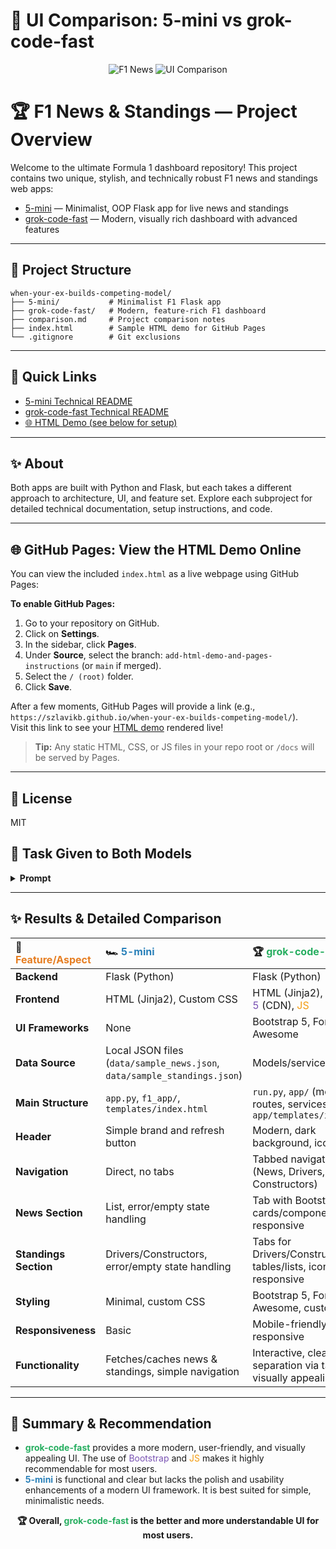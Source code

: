 # 🏁 UI Comparison: 5-mini vs grok-code-fast

<div align="center">
	<img src="https://img.shields.io/badge/F1-News-red?style=for-the-badge&logo=formula1" alt="F1 News"/>
	<img src="https://img.shields.io/badge/Comparison-UI-blueviolet?style=for-the-badge" alt="UI Comparison"/>
</div>

# 🏆 F1 News & Standings — Project Overview

Welcome to the ultimate Formula 1 dashboard repository! This project contains two unique, stylish, and technically robust F1 news and standings web apps:

- [5-mini](./5-mini/README.md) — Minimalist, OOP Flask app for live news and standings
- [grok-code-fast](./grok-code-fast/README.md) — Modern, visually rich dashboard with advanced features

---

## 📂 Project Structure

```
when-your-ex-builds-competing-model/
├── 5-mini/           # Minimalist F1 Flask app
├── grok-code-fast/   # Modern, feature-rich F1 dashboard
├── comparison.md     # Project comparison notes
├── index.html        # Sample HTML demo for GitHub Pages
└── .gitignore        # Git exclusions
```

---

## 🚦 Quick Links

- [5-mini Technical README](./5-mini/README.md)
- [grok-code-fast Technical README](./grok-code-fast/README.md)
- [🌐 HTML Demo (see below for setup)](./index.html)

---

## ✨ About

Both apps are built with Python and Flask, but each takes a different approach to architecture, UI, and feature set. Explore each subproject for detailed technical documentation, setup instructions, and code.

---

## 🌐 GitHub Pages: View the HTML Demo Online

You can view the included `index.html` as a live webpage using GitHub Pages:

**To enable GitHub Pages:**
1. Go to your repository on GitHub.
2. Click on **Settings**.
3. In the sidebar, click **Pages**.
4. Under **Source**, select the branch: `add-html-demo-and-pages-instructions` (or `main` if merged).
5. Select the `/ (root)` folder.
6. Click **Save**.

After a few moments, GitHub Pages will provide a link (e.g., `https://szlavikb.github.io/when-your-ex-builds-competing-model/`).  
Visit this link to see your [HTML demo](./index.html) rendered live!

> **Tip:** Any static HTML, CSS, or JS files in your repo root or `/docs` will be served by Pages.

---

## 📄 License
MIT

## 🎯 Task Given to Both Models

<details>
<summary><strong>Prompt</strong></summary>

> <span style="color:#e67e22"><b>"Create a web UI which is stylish and dynamic and include the F1 news and the current standings in Python."</b></span>

</details>

---

## ✨ Results & Detailed Comparison

| 🚦 <span style="color:#e67e22">Feature/Aspect</span> | 🏎️ <span style="color:#2980b9">5-mini</span> | 🏆 <span style="color:#27ae60">grok-code-fast</span> |
|:----------------------|:-----------------------------------------------------------------------|:-------------------------------------------------------------------------------|
| **Backend**           | Flask (Python)                                                         | Flask (Python)                                                                 |
| **Frontend**          | HTML (Jinja2), Custom CSS                                              | HTML (Jinja2), <span style="color:#7952b3">Bootstrap 5</span> (CDN), <span style="color:#f39c12">JS</span> |
| **UI Frameworks**     | None                                                                   | Bootstrap 5, Font Awesome                                                      |
| **Data Source**       | Local JSON files (`data/sample_news.json`, `data/sample_standings.json`)| Models/services in `app/`                                                      |
| **Main Structure**    | `app.py`, `f1_app/`, `templates/index.html`                            | `run.py`, `app/` (models, routes, services), `app/templates/index.html`         |
| **Header**            | Simple brand and refresh button                                        | Modern, dark background, icon, subtitle                                        |
| **Navigation**        | Direct, no tabs                                                        | Tabbed navigation (News, Drivers, Constructors)                                |
| **News Section**      | List, error/empty state handling                                       | Tab with Bootstrap cards/components, icons, responsive                         |
| **Standings Section** | Drivers/Constructors, error/empty state handling                       | Tabs for Drivers/Constructors, tables/lists, icons, responsive                 |
| **Styling**           | Minimal, custom CSS                                                    | Bootstrap 5, Font Awesome, custom CSS                                          |
| **Responsiveness**    | Basic                                                                  | Mobile-friendly, responsive                                                    |
| **Functionality**     | Fetches/caches news & standings, simple navigation                     | Interactive, clear separation via tabs, visually appealing                     |

---

## 📝 Summary & Recommendation

- <span style="color:#27ae60"><b>grok-code-fast</b></span> provides a more modern, user-friendly, and visually appealing UI. The use of <span style="color:#7952b3">Bootstrap</span> and <span style="color:#f39c12">JS</span> makes it highly recommendable for most users.
- <span style="color:#2980b9"><b>5-mini</b></span> is functional and clear but lacks the polish and usability enhancements of a modern UI framework. It is best suited for simple, minimalistic needs.

<div align="center">
<b>🏆 Overall, <span style="color:#27ae60">grok-code-fast</span> is the better and more understandable UI for most users.</b>
</div>
